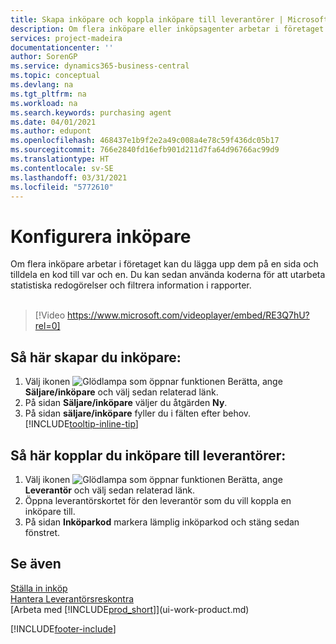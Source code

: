 ```yaml
---
title: Skapa inköpare och koppla inköpare till leverantörer | Microsoft Docs
description: Om flera inköpare eller inköpsagenter arbetar i företaget kan du sortera dem för statistiska analyser.
services: project-madeira
documentationcenter: ''
author: SorenGP
ms.service: dynamics365-business-central
ms.topic: conceptual
ms.devlang: na
ms.tgt_pltfrm: na
ms.workload: na
ms.search.keywords: purchasing agent
ms.date: 04/01/2021
ms.author: edupont
ms.openlocfilehash: 468437e1b9f2e2a49c008a4e78c59f436dc05b17
ms.sourcegitcommit: 766e2840fd16efb901d211d7fa64d96766ac99d9
ms.translationtype: HT
ms.contentlocale: sv-SE
ms.lasthandoff: 03/31/2021
ms.locfileid: "5772610"
---
```

# <a name="set-up-purchasers"></a>Konfigurera inköpare
Om flera inköpare arbetar i företaget kan du lägga upp dem på en sida och tilldela en kod till var och en. Du kan sedan använda koderna för att utarbeta statistiska redogörelser och filtrera information i rapporter.<br><br>  

> [!Video https://www.microsoft.com/videoplayer/embed/RE3Q7hU?rel=0]

## <a name="to-set-up-purchasers"></a>Så här skapar du inköpare:
1. Välj ikonen ![Glödlampa som öppnar funktionen Berätta](media/ui-search/search_small.png "Berätta vad du vill göra"), ange **Säljare/inköpare** och välj sedan relaterad länk.
2. På sidan **Säljare/inköpare** väljer du åtgärden **Ny**.
3. På sidan **säljare/inköpare** fyller du i fälten efter behov. [!INCLUDE[tooltip-inline-tip](includes/tooltip-inline-tip_md.md)]

## <a name="to-assign-purchasers-to-vendors"></a>Så här kopplar du inköpare till leverantörer:
1. Välj ikonen ![Glödlampa som öppnar funktionen Berätta](media/ui-search/search_small.png "Berätta vad du vill göra"), ange **Leverantör** och välj sedan relaterad länk.
2. Öppna leverantörskortet för den leverantör som du vill koppla en inköpare till.
3. På sidan **Inköparkod** markera lämplig inköparkod och stäng sedan fönstret.

## <a name="see-also"></a>Se även
[Ställa in inköp](purchasing-setup-purchasing.md)  
[Hantera Leverantörsreskontra](payables-manage-payables.md)  
[Arbeta med [!INCLUDE[prod_short](includes/prod_short.md)]](ui-work-product.md)


[!INCLUDE[footer-include](includes/footer-banner.md)]